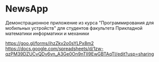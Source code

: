 # NewsApp
Демонстрационное приложение из курса "Программирования для мобильных устройств" для студентов факультета Прикладной математики информатики и механики

https://goo.gl/forms/ihzZkv2o0sYLPx8m2
https://docs.google.com/spreadsheets/d/1zw-qzPM39DZUCvQDv6vn_A3Ge0On9nTII9EwGBTAqTI/edit?usp=sharing
